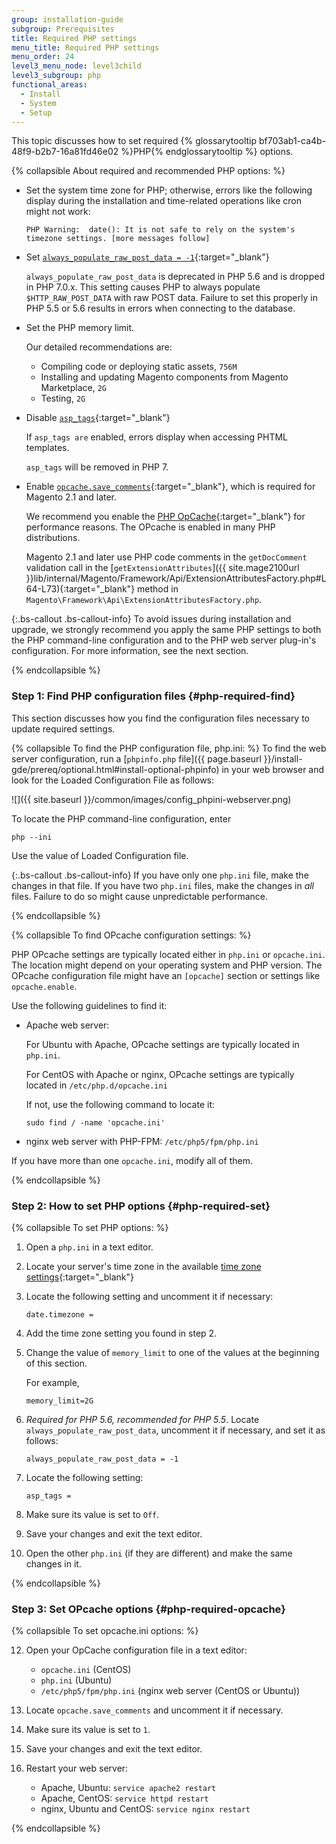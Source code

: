 ```yaml
---
group: installation-guide
subgroup: Prerequisites
title: Required PHP settings
menu_title: Required PHP settings
menu_order: 24
level3_menu_node: level3child
level3_subgroup: php
functional_areas:
  - Install
  - System
  - Setup
---
```


This topic discusses how to set required {% glossarytooltip bf703ab1-ca4b-48f9-b2b7-16a81fd46e02 %}PHP{% endglossarytooltip %} options.

{% collapsible About required and recommended PHP options: %}

*	Set the system time zone for PHP; otherwise, errors like the following display during the installation and time-related operations like cron might not work:

		PHP Warning:  date(): It is not safe to rely on the system's timezone settings. [more messages follow]
*	Set [`always_populate_raw_post_data = -1`](http://php.net/manual/en/ini.core.php#ini.always-populate-raw-post-data){:target="_blank"}

	`always_populate_raw_post_data` is deprecated in PHP 5.6 and is dropped in PHP 7.0.x. This setting causes PHP to always populate `$HTTP_RAW_POST_DATA` with raw POST data. Failure to set this properly in PHP 5.5 or 5.6 results in errors when connecting to the database.
*	Set the PHP memory limit.

	Our detailed recommendations are:

	*	Compiling code or deploying static assets, `756M`
    *	Installing and updating Magento components from Magento Marketplace, `2G`
    *	Testing, `2G`
*	Disable [`asp_tags`](http://php.net/manual/en/ini.core.php#ini.asp-tags){:target="_blank"}

	If `asp_tags are` enabled, errors display when accessing PHTML templates.

	`asp_tags` will be removed in PHP 7.
*	Enable [`opcache.save_comments`](http://php.net/manual/en/opcache.configuration.php#ini.opcache.save_comments){:target="_blank"}, which is required for Magento 2.1 and later.

	We recommend you enable the [PHP OpCache](http://php.net/manual/en/intro.opcache.php){:target="_blank"} for performance reasons. The OPcache is enabled in many PHP distributions.

	Magento 2.1 and later use PHP code comments in the `getDocComment` validation call in the [`getExtensionAttributes`]({{ site.mage2100url }}lib/internal/Magento/Framework/Api/ExtensionAttributesFactory.php#L64-L73){:target="_blank"} method in `Magento\Framework\Api\ExtensionAttributesFactory.php`.

{:.bs-callout .bs-callout-info}
To avoid issues during installation and upgrade, we strongly recommend you apply the same PHP settings to both the PHP command-line configuration and to the PHP web server plug-in's configuration. For more information, see the next section.

{% endcollapsible %}

### Step 1: Find PHP configuration files {#php-required-find}

This section discusses how you find the configuration files necessary to update required settings.

{% collapsible To find the PHP configuration file, php.ini: %}
To find the web server configuration, run a [`phpinfo.php` file]({{ page.baseurl }}/install-gde/prereq/optional.html#install-optional-phpinfo) in your web browser and look for the Loaded Configuration File as follows:

![]({{ site.baseurl }}/common/images/config_phpini-webserver.png)

To locate the PHP command-line configuration, enter

	php --ini

Use the value of Loaded Configuration file.

{:.bs-callout .bs-callout-info}
If you have only one `php.ini` file, make the changes in that file. If you have two `php.ini` files, make the changes in <em>all</em> files. Failure to do so might cause unpredictable performance.

{% endcollapsible %}

{% collapsible To find OPcache configuration settings: %}

PHP OPcache settings are typically located either in `php.ini` or `opcache.ini`. The location might depend on your operating system and PHP version. The OPcache configuration file might have an `[opcache]` section or settings like `opcache.enable`.

Use the following guidelines to find it:

*	Apache web server:

	For Ubuntu with Apache, OPcache settings are typically located in `php.ini`.

	For CentOS with Apache or nginx, OPcache settings are typically located in `/etc/php.d/opcache.ini`

	If not, use the following command to locate it:

		sudo find / -name 'opcache.ini'

*	nginx web server with PHP-FPM: `/etc/php5/fpm/php.ini`

If you have more than one `opcache.ini`, modify all of them.

{% endcollapsible %}

### Step 2: How to set PHP options {#php-required-set}

{% collapsible To set PHP options: %}

1.	Open a `php.ini` in a text editor.
3.	Locate your server's time zone in the available [time zone settings](http://php.net/manual/en/timezones.php){:target="_blank"}
4.	Locate the following setting and uncomment it if necessary:

		date.timezone =
5.	Add the time zone setting you found in step 2.
6.	Change the value of `memory_limit` to one of the values at the beginning of this section.

	For example,

		memory_limit=2G
7.	_Required for PHP 5.6, recommended for PHP 5.5_. Locate `always_populate_raw_post_data`, uncomment it if necessary, and set it as follows:

		always_populate_raw_post_data = -1
8.	Locate the following setting:

		asp_tags =
9.	Make sure its value is set to `Off`.
10.	Save your changes and exit the text editor.
11.	Open the other `php.ini` (if they are different) and make the same changes in it.

{% endcollapsible %}

### Step 3: Set OPcache options {#php-required-opcache}

{% collapsible To set opcache.ini options: %}

12.	Open your OpCache configuration file in a text editor:

	*	`opcache.ini` (CentOS)
	*	`php.ini` (Ubuntu)
	*	`/etc/php5/fpm/php.ini` (nginx web server (CentOS or Ubuntu))
13.	Locate `opcache.save_comments` and uncomment it if necessary.
14.	Make sure its value is set to `1`.
15.	Save your changes and exit the text editor.
11.	Restart your web server:

	*	Apache, Ubuntu: `service apache2 restart`
	*	Apache, CentOS: `service httpd restart`
	*	nginx, Ubuntu and CentOS: `service nginx restart`

{% endcollapsible %}
